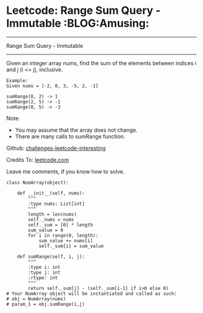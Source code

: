 # Leetcode: Range Sum Query - Immutable     :BLOG:Amusing:


---

Range Sum Query - Immutable  

---

Given an integer array nums, find the sum of the elements between indices i and j (i <= j), inclusive.  

    Example:
    Given nums = [-2, 0, 3, -5, 2, -1]
    
    sumRange(0, 2) -> 1
    sumRange(2, 5) -> -1
    sumRange(0, 5) -> -3

Note:  
-   You may assume that the array does not change.
-   There are many calls to sumRange function.

Github: [challenges-leetcode-interesting](https://github.com/DennyZhang/challenges-leetcode-interesting/tree/master/range-sum-query-immutable)  

Credits To: [leetcode.com](https://leetcode.com/problems/range-sum-query-immutable/description/)  

Leave me comments, if you know how to solve.  

    class NumArray(object):
    
        def __init__(self, nums):
            """
            :type nums: List[int]
            """
            length = len(nums)
            self._nums = nums
            self._sum = [0] * length
            sum_value = 0
            for i in range(0, length):
                sum_value += nums[i]
                self._sum[i] = sum_value
    
        def sumRange(self, i, j):
            """
            :type i: int
            :type j: int
            :rtype: int
            """
            return self._sum[j] - (self._sum[i-1] if i>0 else 0)
    # Your NumArray object will be instantiated and called as such:
    # obj = NumArray(nums)
    # param_1 = obj.sumRange(i,j)